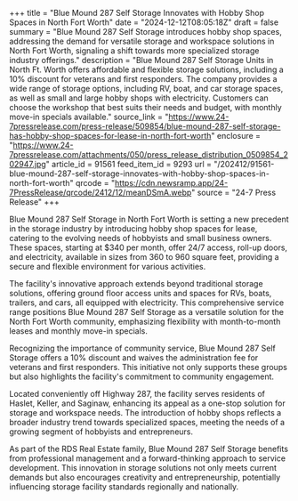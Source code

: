 +++
title = "Blue Mound 287 Self Storage Innovates with Hobby Shop Spaces in North Fort Worth"
date = "2024-12-12T08:05:18Z"
draft = false
summary = "Blue Mound 287 Self Storage introduces hobby shop spaces, addressing the demand for versatile storage and workspace solutions in North Fort Worth, signaling a shift towards more specialized storage industry offerings."
description = "Blue Mound 287 Self Storage Units in North Ft. Worth offers affordable and flexible storage solutions, including a 10% discount for veterans and first responders. The company provides a wide range of storage options, including RV, boat, and car storage spaces, as well as small and large hobby shops with electricity. Customers can choose the workshop that best suits their needs and budget, with monthly move-in specials available."
source_link = "https://www.24-7pressrelease.com/press-release/509854/blue-mound-287-self-storage-has-hobby-shop-spaces-for-lease-in-north-fort-worth"
enclosure = "https://www.24-7pressrelease.com/attachments/050/press_release_distribution_0509854_202947.jpg"
article_id = 91561
feed_item_id = 9293
url = "/202412/91561-blue-mound-287-self-storage-innovates-with-hobby-shop-spaces-in-north-fort-worth"
qrcode = "https://cdn.newsramp.app/24-7PressRelease/qrcode/2412/12/meanDSmA.webp"
source = "24-7 Press Release"
+++

<p>Blue Mound 287 Self Storage in North Fort Worth is setting a new precedent in the storage industry by introducing hobby shop spaces for lease, catering to the evolving needs of hobbyists and small business owners. These spaces, starting at $340 per month, offer 24/7 access, roll-up doors, and electricity, available in sizes from 360 to 960 square feet, providing a secure and flexible environment for various activities.</p><p>The facility's innovative approach extends beyond traditional storage solutions, offering ground floor access units and spaces for RVs, boats, trailers, and cars, all equipped with electricity. This comprehensive service range positions Blue Mound 287 Self Storage as a versatile solution for the North Fort Worth community, emphasizing flexibility with month-to-month leases and monthly move-in specials.</p><p>Recognizing the importance of community service, Blue Mound 287 Self Storage offers a 10% discount and waives the administration fee for veterans and first responders. This initiative not only supports these groups but also highlights the facility's commitment to community engagement.</p><p>Located conveniently off Highway 287, the facility serves residents of Haslet, Keller, and Saginaw, enhancing its appeal as a one-stop solution for storage and workspace needs. The introduction of hobby shops reflects a broader industry trend towards specialized spaces, meeting the needs of a growing segment of hobbyists and entrepreneurs.</p><p>As part of the RDS Real Estate family, Blue Mound 287 Self Storage benefits from professional management and a forward-thinking approach to service development. This innovation in storage solutions not only meets current demands but also encourages creativity and entrepreneurship, potentially influencing storage facility standards regionally and nationally.</p>